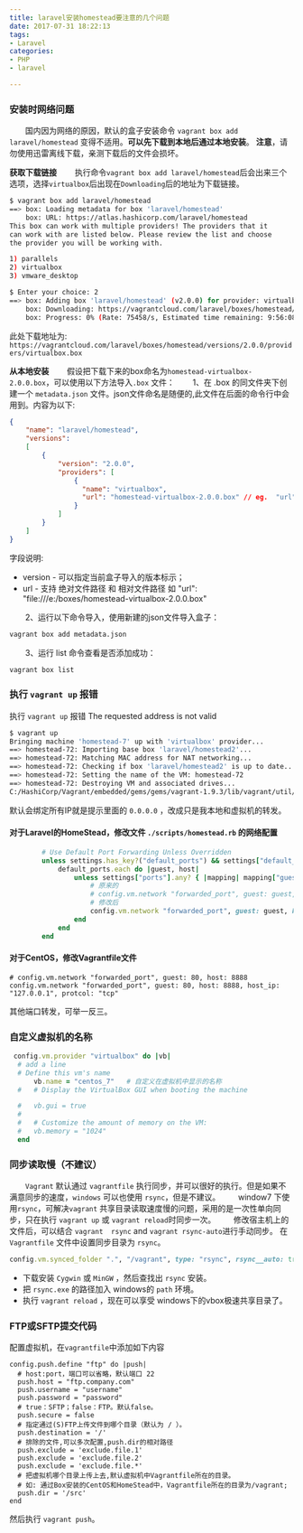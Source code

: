 ```yaml
---
title: laravel安装homestead要注意的几个问题
date: 2017-07-31 18:22:13
tags:
- Laravel
categories:
- PHP
- laravel

---
```


### 安装时网络问题
　　国内因为网络的原因，默认的盒子安装命令 `vagrant box add laravel/homestead` 变得不适用。**可以先下载到本地后通过本地安装**。
**注意**，请勿使用迅雷离线下载，亲测下载后的文件会损坏。

<!-- more  -->
**获取下载链接**
　　执行命令`vagrant box add laravel/homestead`后会出来三个选项，选择`virtualbox`后出现在`Downloading`后的地址为下载链接。
```bash
$ vagrant box add laravel/homestead
==> box: Loading metadata for box 'laravel/homestead'
    box: URL: https://atlas.hashicorp.com/laravel/homestead
This box can work with multiple providers! The providers that it
can work with are listed below. Please review the list and choose
the provider you will be working with.

1) parallels
2) virtualbox
3) vmware_desktop

$ Enter your choice: 2
==> box: Adding box 'laravel/homestead' (v2.0.0) for provider: virtualbox
    box: Downloading: https://vagrantcloud.com/laravel/boxes/homestead/versions/2.0.0/providers/virtualbox.box
    box: Progress: 0% (Rate: 75458/s, Estimated time remaining: 9:56:08)==> box: Waiting for cleanup before exiting...
```
此处下载地址为: 
`https://vagrantcloud.com/laravel/boxes/homestead/versions/2.0.0/providers/virtualbox.box`

**从本地安装**
　　假设把下载下来的box命名为`homestead-virtualbox-2.0.0.box`，可以使用以下方法导入`.box` 文件：
　　1、在 .box 的同文件夹下创建一个 `metadata.json` 文件。json文件命名是随便的,此文件在后面的命令行中会用到。内容为以下:
``` json
{
    "name": "laravel/homestead",
    "versions": 
    [
        {
            "version": "2.0.0",
            "providers": [
                {
                  "name": "virtualbox",
                  "url": "homestead-virtualbox-2.0.0.box" // eg.  "url": "file:///e:/boxes/homestead-virtualbox-2.0.0.box"
                }
            ]
        }
    ]
}
```
字段说明:
- version - 可以指定当前盒子导入的版本标示；
- url - 支持 绝对文件路径 和 相对文件路径
	如 "url": "file:///e:/boxes/homestead-virtualbox-2.0.0.box"

　　2、运行以下命令导入，使用新建的json文件导入盒子：
```bash
vagrant box add metadata.json
```

　　3、运行 list 命令查看是否添加成功：
```bash
vagrant box list
```

### 执行 `vagrant up` 报错
执行 `vagrant up` 报错 The requested address is not valid
```bash
$ vagrant up
Bringing machine 'homestead-7' up with 'virtualbox' provider...
==> homestead-72: Importing base box 'laravel/homestead2'...
==> homestead-72: Matching MAC address for NAT networking...
==> homestead-72: Checking if box 'laravel/homestead2' is up to date...
==> homestead-72: Setting the name of the VM: homestead-72
==> homestead-72: Destroying VM and associated drives...
C:/HashiCorp/Vagrant/embedded/gems/gems/vagrant-1.9.3/lib/vagrant/util/is_port_open.rb:21:in `initialize': The requested address is not valid in its context. - connect(2) for "0.0.0.0" port 8000 (Errno::EADDRNOTAVAIL)
```
默认会绑定所有IP就是提示里面的 `0.0.0.0` ，改成只是我本地和虚拟机的转发。
#### 对于Laravel的HomeStead，修改文件 `./scripts/homestead.rb` 的网络配置
```ruby
        # Use Default Port Forwarding Unless Overridden
        unless settings.has_key?("default_ports") && settings["default_ports"] == false
            default_ports.each do |guest, host|
                unless settings["ports"].any? { |mapping| mapping["guest"] == guest }
                    # 原来的
                    # config.vm.network "forwarded_port", guest: guest, host: host, auto_correct: true, host_ip: '0.0.0.0'
                    # 修改后
                    config.vm.network "forwarded_port", guest: guest, host: host, auto_correct: true, host_ip: '127.0.0.1'
                end
            end
        end
```
#### 对于CentOS，修改Vagrantfile文件
```
# config.vm.network "forwarded_port", guest: 80, host: 8888
config.vm.network "forwarded_port", guest: 80, host: 8888, host_ip: "127.0.0.1", protcol: "tcp"
```
其他端口转发，可举一反三。

### 自定义虚拟机的名称
```ruby
 config.vm.provider "virtualbox" do |vb|
  # add a line
  # Define this vm's name
      vb.name = "centos_7"   # 自定义在虚拟机中显示的名称
  #   # Display the VirtualBox GUI when booting the machine

  #   vb.gui = true
  #
  #   # Customize the amount of memory on the VM:
  #   vb.memory = "1024"
  end
```

### 同步读取慢（不建议） 
　　`Vagrant` 默认通过 `vagrantfile` 执行同步，并可以很好的执行。但是如果不满意同步的速度，`windows` 可以也使用 `rsync`，但是不建议。
　　window7 下使用`rsync`，可解决`vagrant` 共享目录读取速度慢的问题，采用的是一次性单向同步，只在执行 `vagrant up` 或 `vagrant reload`时同步一次。
　　修改宿主机上的文件后，可以结合 `vagrant  rsync` and `vagrant rsync-auto`进行手动同步。
在 `Vagrantfile` 文件中设置同步目录为 `rsync`。
``` ruby
config.vm.synced_folder ".", "/vagrant", type: "rsync", rsync__auto: true
```
- 下载安装 `Cygwin` 或 `MinGW` ，然后查找出 `rsync` 安装。
- 把 `rsync.exe` 的路径加入 windows的 `path` 环境。
- 执行 `vagrant reload` ，现在可以享受 windows下的vbox极速共享目录了。

### FTP或SFTP提交代码
配置虚拟机，在`vagrantfile`中添加如下内容
```
config.push.define "ftp" do |push|
  # host:port，端口可以省略，默认端口 22
  push.host = "ftp.company.com"
  push.username = "username"
  push.password = "password"
  # true：SFTP；false：FTP。默认false。
  push.secure = false 
  # 指定通过(S)FTP上传文件到哪个目录（默认为 / ）。
  push.destination = '/'
  # 排除的文件,可以多次配置,push.dir的相对路径
  push.exclude = 'exclude.file.1'
  push.exclude = 'exclude.file.2'
  push.exclude = 'exclude.file.*'
  # 把虚拟机哪个目录上传上去,默认虚拟机中Vagrantfile所在的目录。
  # 如: 通过Box安装的CentOS和HomeStead中，Vagrantfile所在的目录为/vagrant;
  push.dir = '/src'
end
```
然后执行 `vagrant push`。